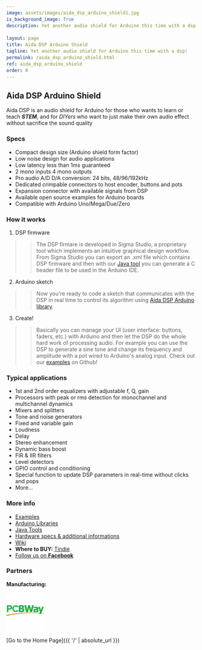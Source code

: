 ```yaml
---
image: assets/images/aida_dsp_arduino_shield1.jpg
is_background_image: True
description: Yet another audio shield for Arduino this time with a dsp!

layout: page
title: Aida DSP Arduino Shield
tagline: Yet another audio shield for Arduino this time with a dsp!
permalink: /aida_dsp_arduino_shield.html
ref: aida_dsp_arduino_shield
order: 0
---
```


## Aida DSP Arduino Shield

Aida DSP is an audio shield for Arduino for those who wants to learn or teach _**STEM**_, and for _DIYers_ who want to just make their
own audio effect without sacrifice the sound quality

### Specs
- Compact design size (Arduino shield form factor)
- Low noise design for audio applications
- Low latency less than 1ms guaranteed
- 2 mono inputs 4 mono outputs
- Pro audio A/D D/A conversion: 24 bits, 48/96/192kHz
- Dedicated crimpable connectors to host encoder, buttons and pots
- Expansion connector with available signals from DSP
- Available open source examples for Arduino boards
- Compatible with Arduino Uno/Mega/Due/Zero

### How it works

1. DSP firmware
> > The DSP firmare is developed in Sigma Studio, a proprietary tool which implements an intuitive graphical design workflow. From Sigma Studio you can export an .xml file which contains DSP firmware and then with our [Java tool](https://github.com/AidaDSP/AidaDSP/tree/master/Software/Java/AidaHeaderFileGenerator/bin) you can generate a C header file to be used in the Arduino IDE.

2. Arduino sketch
> > Now you're ready to code a sketch that communicates with the DSP in real time to control its algorithm using [Aida DSP Arduino library](https://github.com/AidaDSP/AidaDSP/tree/master/Software/Libraries).

3. Create!
> > Basically you can manage your UI (user interface: buttons, faders, etc.) with Arduino and then let the DSP do the whole hard work of processing audio. For example you can use the DSP to generate a sine tone and change its frequency and amplitude with a pot wired to Arduino's analog input. Check out our [examples](https://github.com/AidaDSP/AidaDSP/tree/master/Software/Examples) on Github!

### Typical applications
- 1st and 2nd order equalizers with adjustable f, Q, gain
- Processors with peak or rms detection for monochannel
  and multichannel dynamics
- Mixers and splitters
- Tone and noise generators
- Fixed and variable gain
- Loudness
- Delay
- Stereo enhancement
- Dynamic bass boost
- FIR & IIR filters
- Level detectors
- GPIO control and conditioning
- Special function to update DSP parameters in real-time without clicks and pops
- More...

### More info

- [Examples](https://github.com/AidaDSP/AidaDSP/tree/master/Software/Examples)
- [Arduino Libraries](https://github.com/AidaDSP/AidaDSP/tree/master/Software/Libraries)
- [Java Tools](https://github.com/AidaDSP/AidaDSP/tree/master/Software/Java)
- [Hardware specs & additional informations](https://github.com/AidaDSP/AidaDSP/tree/master/Hardware)
- [Wiki](https://github.com/AidaDSP/AidaDSP.github.io/wiki)
- **Where to BUY:** [Tindie](https://www.tindie.com/products/Maxdsp/aida-dsp-arduino-shield/)
- [Follow us on **Facebook**](https://www.facebook.com/official.AidaDSP)

### Partners

**Manufacturing:**

![PCBWay](assets/images/pcbway_logo1.jpeg)

[Go to the Home Page]({{ '/' | absolute_url }})
